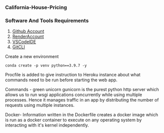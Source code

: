 ### California-House-Pricing


### Software And Tools Requirements

1. [Github Account](https://github.com)
2. [RenderAccount](https://render.com/)
3. [VSCodeIDE](https://code.visualstudio.com/)
4. [GitCLI](https://git-scm.com/book/en/v2/Getting-Started-The-Command-Line)

Create a new environment

```
conda create -p venv python==3.9.7 -y
```

Procfile is added to give instruction to Heroku instance about what commands need to be run before starting the web app. 

Commands - green unicorn
gunicorn is the purest python http server which allows us to run wsgi applications concurrently while using multiple processes. Hence it manages traffic in an app by distributing the number of requests using multiple instances.

Docker- Information written in the Dockerfile creates a docker image which is run as a docker container to execute on any operating system by interacting with it's kernel independently. 
